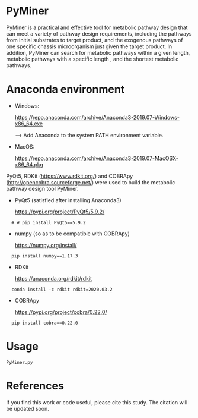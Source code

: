 # PyMiner
PyMiner is a practical and effective tool for metabolic pathway design that can meet a variety of pathway design requirements, including the pathways from initial substrates to target product, and the exogenous pathways of one specific chassis microorganism just given the target product. In addition, PyMiner can search for metabolic pathways within a given length, metabolic pathways with a specific length , and the shortest metabolic pathways.

# Anaconda environment

+ Windows:

  https://repo.anaconda.com/archive/Anaconda3-2019.07-Windows-x86_64.exe

  --> Add Anaconda to the system PATH environment variable.
+ MacOS:

  https://repo.anaconda.com/archive/Anaconda3-2019.07-MacOSX-x86_64.pkg

PyQt5, RDKit (https://www.rdkit.org/) and COBRApy (http://opencobra.sourceforge.net/) were used to build the metabolic pathway design tool PyMiner.

+ PyQt5 (satisfied after installing Anaconda3)
  
  https://pypi.org/project/PyQt5/5.9.2/
```
  # # pip install PyQt5==5.9.2
```

+ numpy (so as to be compatible with COBRApy)
  
  https://numpy.org/install/
```
  pip install numpy==1.17.3
```

+ RDKit
  
  https://anaconda.org/rdkit/rdkit
```
  conda install -c rdkit rdkit=2020.03.2
```

+ COBRApy
  
  https://pypi.org/project/cobra/0.22.0/
```
  pip install cobra==0.22.0
```

# Usage
```
PyMiner.py
```

# References
If you find this work or code useful, please cite this study. The citation will be updated soon.
